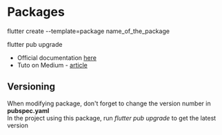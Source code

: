 # Packages


flutter create --template=package name_of_the_package

flutter pub upgrade

 - Official documentation [here](https://flutter.dev/docs/development/packages-and-plugins/using-packages)
 - Tuto on Medium - [article](https://medium.com/flutter-community/how-to-create-publish-and-manage-flutter-packages-b4f2cd2c6b90)



## Versioning

When modifying package, don't forget to change the version number in **pubspec.yaml** <br>
In the project using this package, run *flutter pub upgrade* to get the latest version 

